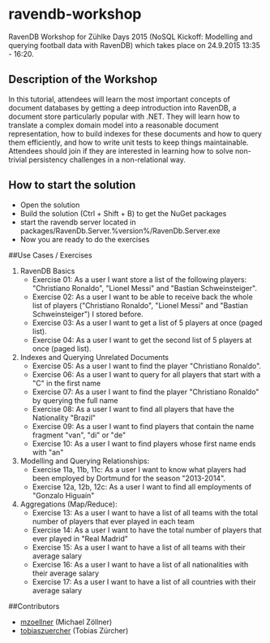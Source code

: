 # ravendb-workshop
RavenDB Workshop for Zühlke Days 2015 (NoSQL Kickoff: Modelling and querying football data with RavenDB) which takes place on 24.9.2015 13:35 - 16:20.

## Description of the Workshop
In this tutorial, attendees will learn the most important concepts of document databases by getting a deep introduction into RavenDB, a document store particularly popular with .NET. They will learn how to translate a complex domain model into a reasonable document representation, how to build indexes for these documents and how to query them efficiently, and how to write unit tests to keep things maintainable. Attendees should join if they are interested in learning how to solve non-trivial persistency challenges in a non-relational way.

## How to start the solution
* Open the solution
* Build the solution (Ctrl + Shift + B) to get the NuGet packages
* start the ravendb server located in packages/RavenDb.Server.%version%/RavenDb.Server.exe
* Now you are ready to do the exercises

##Use Cases / Exercises

1. RavenDB Basics
	* Exercise 01: As a user I want store a list of the following players: "Christiano Ronaldo", "Lionel Messi" and "Bastian Schweinsteiger".
	* Exercise 02: As a user I want to be able to receive back the whole list of players ("Christiano Ronaldo", "Lionel Messi" and "Bastian Schweinsteiger") I stored before. 
	* Exercise 03: As a user I want to get a list of 5 players at once (paged list).
	* Exercise 04: As a user I want to get the second list of 5 players at once (paged list).
3. Indexes and Querying Unrelated Documents
	* Exercise 05: As a user I want to find the player "Christiano Ronaldo".
	* Exercise 06: As a user I want to query for all players that start with a "C" in the first name
	* Exercise 07: As a user I want to find the player "Christiano Ronaldo" by querying the full name
	* Exercise 08: As a user I want to find all players that have the Nationality "Brazil"
	* Exercise 09: As a user I want to find players that contain the name fragment "van", "di" or "de"
	* Exercise 10: As a user I want to find players whose first name ends with "an"
4. Modelling and Querying Relationships:
	* Exercise 11a, 11b, 11c: As a user I want to know what players had been employed by Dortmund for the season "2013-2014". 
	* Exercise 12a, 12b, 12c: As a user I want to find all employments of "Gonzalo Higuaín"
5. Aggregations (Map/Reduce):
	* Exercise 13: As a user I want to have a list of all teams with the total number of players that ever played in each team
	* Exercise 14: As a user I want to have the total number of players that ever played in "Real Madrid"
	* Exercise 15: As a user I want to have a list of all teams with their average salary
	* Exercise 16: As a user I want to have a list of all nationalities with their average salary
	* Exercise 17: As a user I want to have a list of all countries with their average salary

##Contributors
- [mzoellner](https://github.com/mzoellner) (Michael Zöllner)
- [tobiaszuercher](https://github.com/tobiaszuercher) (Tobias Zürcher)
